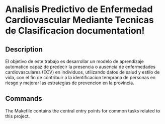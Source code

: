 # Analisis Predictivo de Enfermedad Cardiovascular Mediante Tecnicas de Clasificacion documentation!

## Description

El objetivo de este trabajo es desarrollar un modelo de aprendizaje automatico capaz de predecir la presencia o ausencia de enfermedades cardiovasculares (ECV) en individuos, utilizando datos de salud y estilo de vida, con el fin de contribuir a la identificacion temprana de personas en riesgo y mejorar las estrategias de prevencion en la provincia.

## Commands

The Makefile contains the central entry points for common tasks related to this project.

